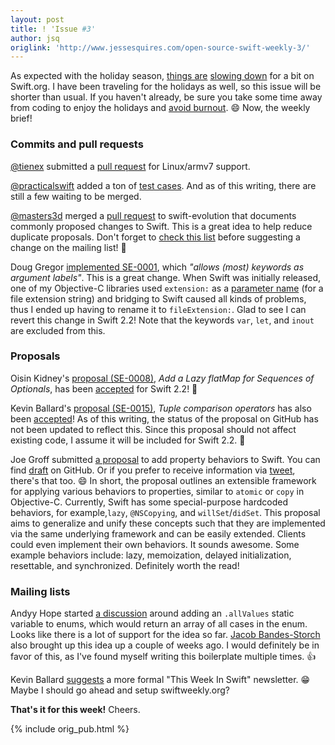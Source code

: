 ```yaml
---
layout: post
title: ! 'Issue #3'
author: jsq
origlink: 'http://www.jessesquires.com/open-source-swift-weekly-3/'
---
```


As expected with the holiday season, [things are](https://lists.swift.org/pipermail/swift-corelibs-dev/Week-of-Mon-20151214/000179.html) [slowing down](https://lists.swift.org/pipermail/swift-dev/Week-of-Mon-20151221/000540.html) for a bit on Swift.org. I have been traveling for the holidays as well, so this issue will be shorter than usual. If you haven't already, be sure you take some time away from coding to enjoy the holidays and [avoid burnout](https://twitter.com/chriseidhof/status/679213894343200768). 😄 Now, the weekly brief!

<!--excerpt-->

### Commits and pull requests

[@tienex](https://github.com/tienex) submitted a [pull request](https://github.com/apple/swift/pull/608) for Linux/armv7 support.

[@practicalswift](https://github.com/practicalswift) added a ton of [test cases](https://github.com/apple/swift/pulls?utf8=✓&q=is%3Apr+author%3Apracticalswift+is%3Aclosed+test+case). And as of this writing, there are still a few waiting to be merged.

[@masters3d](https://github.com/masters3d) merged a [pull request](https://github.com/apple/swift-evolution/pull/72/files) to swift-evolution that documents commonly proposed changes to Swift. This is a great idea to help reduce duplicate proposals. Don't forget to [check this list](https://github.com/apple/swift-evolution/blob/master/commonly_proposed.md) before suggesting a change on the mailing list! 👏

Doug Gregor [implemented SE-0001](https://github.com/apple/swift/commit/c8dd8d066132683aa32c2a5740b291d057937367), which *"allows (most) keywords as argument labels"*. This is a great change. When Swift was initially released, one of my Objective-C libraries used `extension:` as a [parameter name](https://github.com/jessesquires/JSQSystemSoundPlayer/issues/8) (for a file extension string) and bridging to Swift caused all kinds of problems, thus I ended up having to rename it to `fileExtension:`. Glad to see I can revert this change in Swift 2.2! Note that the keywords `var`, `let`, and `inout` are excluded from this.

### Proposals

Oisin Kidney's [proposal (SE-0008)](https://github.com/apple/swift-evolution/blob/master/proposals/0008-lazy-flatmap-for-optionals.md), *Add a Lazy flatMap for Sequences of Optionals*, has been [accepted](https://lists.swift.org/pipermail/swift-evolution-announce/2015-December/000006.html) for Swift 2.2! 🎉

Kevin Ballard's [proposal (SE-0015)](https://github.com/apple/swift-evolution/blob/master/proposals/0015-tuple-comparison-operators.md), *Tuple comparison operators* has also been [accepted](https://lists.swift.org/pipermail/swift-evolution/Week-of-Mon-20151221/004423.html)! As of this writing, the status of the proposal on GitHub has not been updated to reflect this. Since this proposal should not affect existing code, I assume it will be included for Swift 2.2. 🎉

Joe Groff submitted [a proposal](https://lists.swift.org/pipermail/swift-evolution/Week-of-Mon-20151214/003148.html) to add property behaviors to Swift. You can find [draft](https://gist.github.com/jckarter/f3d392cf183c6b2b2ac3) on GitHub. Or if you prefer to receive information via [tweet](https://twitter.com/jckarter/status/677554831003791360), there's that too. 😄 In short, the proposal outlines an extensible framework for applying various behaviors to properties, similar to `atomic` or `copy` in Objective-C. Currently, Swift has some special-purpose hardcoded behaviors, for example,`lazy`, `@NSCopying`, and `willSet`/`didSet`. This proposal aims to generalize and unify these concepts such that they are implemented via the same underlying framework and can be easily extended. Clients could even implement their own behaviors. It sounds awesome. Some example behaviors include: lazy, memoization, delayed initialization, resettable, and synchronized. Definitely worth the read!

### Mailing lists

Andyy Hope started [a discussion](https://lists.swift.org/pipermail/swift-evolution/Week-of-Mon-20151221/003819.html) around adding an `.allValues` static variable to enums, which would return an array of all cases in the enum. Looks like there is a lot of support for the idea so far. [Jacob Bandes-Storch](https://lists.swift.org/pipermail/swift-evolution/Week-of-Mon-20151207/001233.html) also brought up this idea up a couple of weeks ago. I would definitely be in favor of this, as I've found myself writing this boilerplate multiple times. 👍

Kevin Ballard [suggests](https://lists.swift.org/pipermail/swift-evolution/Week-of-Mon-20151221/004223.html) a more formal "This Week In Swift" newsletter. 😁 Maybe I should go ahead and setup swiftweekly.org?

**That's it for this week!** Cheers.

{% include orig_pub.html %}
